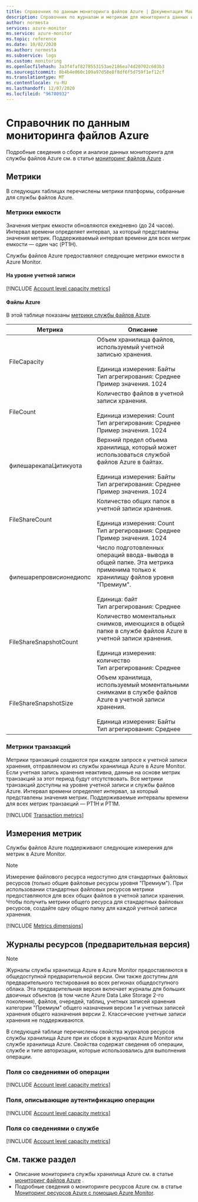 ```yaml
---
title: Справочник по данным мониторинга файлов Azure | Документация Майкрософт
description: Справочник по журналам и метрикам для мониторинга данных из файлов Azure.
author: normesta
services: azure-monitor
ms.service: azure-monitor
ms.topic: reference
ms.date: 10/02/2020
ms.author: normesta
ms.subservice: logs
ms.custom: monitoring
ms.openlocfilehash: 3a3f4faf8278553153ae2186ea74d20702c603b3
ms.sourcegitcommit: 8b4b4e060c109a97d58e8f8df6f5d759f1ef12cf
ms.translationtype: MT
ms.contentlocale: ru-RU
ms.lasthandoff: 12/07/2020
ms.locfileid: "96780932"
---
```

# <a name="azure-files-monitoring-data-reference"></a>Справочник по данным мониторинга файлов Azure

Подробные сведения о сборе и анализе данных мониторинга для службы файлов Azure см. в статье [мониторинг файлов Azure](storage-files-monitoring.md) .

## <a name="metrics"></a>Метрики

В следующих таблицах перечислены метрики платформы, собранные для службы файлов Azure. 

### <a name="capacity-metrics"></a>Метрики емкости

Значения метрик емкости обновляются ежедневно (до 24 часов). Интервал времени определяет интервал, за который представлены значения метрик. Поддерживаемый интервал времени для всех метрик емкости — один час (PT1H).

Службы файлов Azure предоставляют следующие метрики емкости в Azure Monitor.

#### <a name="account-level"></a>На уровне учетной записи

[!INCLUDE [Account level capacity metrics](../../../includes/azure-storage-account-capacity-metrics.md)]

#### <a name="azure-files"></a>Файлы Azure

В этой таблице показаны [метрики службы файлов Azure](../../azure-monitor/platform/metrics-supported.md#microsoftstoragestorageaccountsfileservices).

| Метрика | Описание |
| ------------------- | ----------------- |
| FileCapacity | Объем хранилища файлов, используемый учетной записью хранения. <br/><br/> Единица измерения: Байты <br/> Тип агрегирования: Среднее <br/> Пример значения. 1024 |
| FileCount   | Количество файлов в учетной записи хранения. <br/><br/> Единица измерения: Count <br/> Тип агрегирования: Среднее <br/> Пример значения. 1024 |
| филешарекапаЦитикуота | Верхний предел объема хранилища, который может использоваться службой файлов Azure в байтах. <br/><br/> Единица измерения: Байты <br/> Тип агрегирования: Среднее <br/> Пример значения. 1024|
| FileShareCount | Количество общих папок в учетной записи хранения. <br/><br/> Единица измерения: Count <br/> Тип агрегирования: Среднее <br/> Пример значения. 1024 |
| филешарепровисионедиопс | Число подготовленных операций ввода-вывода в общей папке. Эта метрика применима только к хранилищу файлов уровня "Премиум". <br/><br/> Единица: байт <br/> Тип агрегирования: Среднее |
| FileShareSnapshotCount | Количество моментальных снимков, имеющихся в общей папке в службе файлов Azure в учетной записи хранения. <br/><br/> Единица измерения: количество <br/> Тип агрегирования: Среднее | 
|FileShareSnapshotSize|Объем хранилища, используемый моментальными снимками в службе файлов Azure в учетной записи хранения. <br/><br/> Единица измерения: Байты <br/> Тип агрегирования: Среднее|

### <a name="transaction-metrics"></a>Метрики транзакций

Метрики транзакций создаются при каждом запросе к учетной записи хранения, отправляемом из службы хранилища Azure в Azure Monitor. Если учетная запись хранения неактивна, данные на основе метрик транзакций за этот период будут отсутствовать. Все метрики транзакций доступны на уровне учетной записи и службы файлов Azure. Интервал времени определяет интервал, за который представлены значения метрик. Поддерживаемые интервалы времени для всех метрик транзакций — PT1H и PT1M.

[!INCLUDE [Transaction metrics](../../../includes/azure-storage-account-transaction-metrics.md)]

<a id="metrics-dimensions"></a>

## <a name="metrics-dimensions"></a>Измерения метрик

Службы файлов Azure поддерживают следующие измерения для метрик в Azure Monitor.

> [!NOTE] 
> Измерение файлового ресурса недоступно для стандартных файловых ресурсов (только общие файловые ресурсы уровня "Премиум"). При использовании стандартных файловых ресурсов метрики предоставляются для всех общих файлов в учетной записи хранения. Чтобы получить метрики общего ресурса для стандартных файловых ресурсов, создайте одну общую папку для каждой учетной записи хранения.

[!INCLUDE [Metrics dimensions](../../../includes/azure-storage-account-metrics-dimensions.md)]

## <a name="resource-logs-preview"></a>Журналы ресурсов (предварительная версия)

> [!NOTE]
> Журналы службы хранилища Azure в Azure Monitor предоставляются в общедоступной предварительной версии. Они также доступны для предварительного тестирования во всех регионах общедоступного облака. Эта предварительная версия включает журналы для больших двоичных объектов (в том числе Azure Data Lake Storage 2-го поколения), файлов, очередей, таблиц, учетных записей хранения категории "Премиум" общего назначения версии 1 и учетных записей хранения общего назначения версии 2. Классические учетные записи хранения не поддерживаются.

В следующей таблице перечислены свойства журналов ресурсов службы хранилища Azure при их сборе в журналах Azure Monitor или службе хранилища Azure. Свойства содержат сведения об операции, службе и типе авторизации, которые использовались для выполнения операции.

### <a name="fields-that-describe-the-operation"></a>Поля со сведениями об операции


[!INCLUDE [Account level capacity metrics](../../../includes/azure-storage-logs-properties-operation.md)]

### <a name="fields-that-describe-how-the-operation-was-authenticated"></a>Поля, описывающие аутентификацию операции

[!INCLUDE [Account level capacity metrics](../../../includes/azure-storage-logs-properties-authentication.md)]

### <a name="fields-that-describe-the-service"></a>Поля со сведениями о службе

[!INCLUDE [Account level capacity metrics](../../../includes/azure-storage-logs-properties-service.md)]

## <a name="see-also"></a>См. также раздел

- Описание мониторинга службы хранилища Azure см. в статье [мониторинг файлов Azure](storage-files-monitoring-reference.md) .
- Подробные сведения о мониторинге ресурсов Azure см. в статье [Мониторинг ресурсов Azure с помощью Azure Monitor](../../azure-monitor/insights/monitor-azure-resource.md).